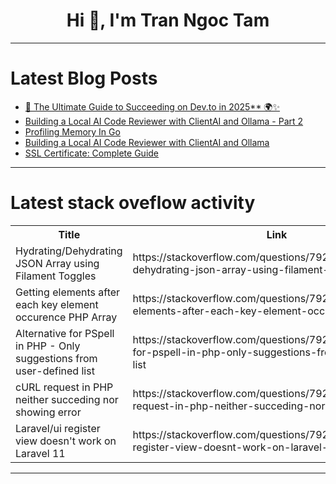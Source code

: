 <h1 align="center">Hi 👋, I'm Tran Ngoc Tam</h1>

---

# Latest Blog Posts 
<!-- BLOG-POST-LIST:START -->
- [🚀 The Ultimate Guide to Succeeding on Dev.to in 2025** 🌍✨](https://dev.to/hanzla-baig/the-ultimate-guide-to-succeeding-on-devto-in-2025-5abd)
- [Building a Local AI Code Reviewer with ClientAI and Ollama - Part 2](https://dev.to/igorbenav/building-a-local-ai-code-reviewer-with-clientai-and-ollama-part-2-3370)
- [Profiling Memory In Go](https://dev.to/dikac/profiling-memory-in-go-2a2)
- [Building a Local AI Code Reviewer with ClientAI and Ollama](https://dev.to/igorbenav/building-a-local-ai-code-reviewer-with-clientai-and-ollama-3749)
- [SSL Certificate: Complete Guide](https://dev.to/madgan95/ssl-certificate-complete-guide-3naf)
<!-- BLOG-POST-LIST:END -->

---

# Latest stack oveflow activity
<table>
  <tr><th>Title</th><th>Link</th></tr>
  <!-- STACKOVERFLOW:START --><tr><td>Hydrating/Dehydrating JSON Array using Filament Toggles</td><td>https://stackoverflow.com/questions/79286178/hydrating-dehydrating-json-array-using-filament-toggles</td></tr><tr><td>Getting elements after each key element occurence PHP Array</td><td>https://stackoverflow.com/questions/79286095/getting-elements-after-each-key-element-occurence-php-array</td></tr><tr><td>Alternative for PSpell in PHP - Only suggestions from user-defined list</td><td>https://stackoverflow.com/questions/79286093/alternative-for-pspell-in-php-only-suggestions-from-user-defined-list</td></tr><tr><td>cURL request in PHP neither succeding nor showing error</td><td>https://stackoverflow.com/questions/79286076/curl-request-in-php-neither-succeding-nor-showing-error</td></tr><tr><td>Laravel/ui register view doesn&#39;t work on Laravel 11</td><td>https://stackoverflow.com/questions/79285661/laravel-ui-register-view-doesnt-work-on-laravel-11</td></tr><!-- STACKOVERFLOW:END -->
</table>

---


